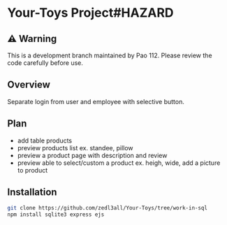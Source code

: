 # Your-Toys Project#HAZARD

## ⚠️ Warning
This is a development branch maintained by Pao 112. Please review the code carefully before use.

## Overview
Separate login from user and employee with selective button.

## Plan
- add table products
- preview products list ex. standee, pillow 
- preview a product page with description and review
- preview able to select/custom a product ex. heigh, wide, add a picture to product

## Installation
```bash
git clone https://github.com/zedl3all/Your-Toys/tree/work-in-sql
npm install sqlite3 express ejs
```
